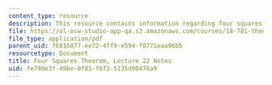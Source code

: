 ```yaml
---
content_type: resource
description: This resource contains information regarding four squares theorem.
file: https://ol-ocw-studio-app-qa.s3.amazonaws.com/courses/18-781-theory-of-numbers-spring-2012/fe790e3f49be0f81f6f25135d00476a9_MIT18_781S12_lec22.pdf
file_type: application/pdf
parent_uid: f6816877-ee72-4ff9-e594-f0771eaa96bb
resourcetype: Document
title: Four Squares Theorem, Lecture 22 Notes
uid: fe790e3f-49be-0f81-f6f2-5135d00476a9
---
```

